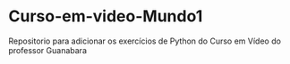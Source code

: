 # Curso-em-video-Mundo1
Repositorio para adicionar os exercícios de Python do Curso em Vídeo do professor Guanabara

